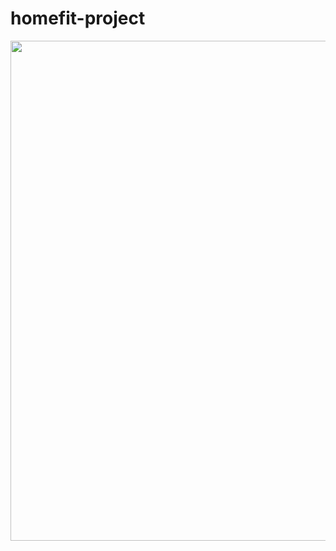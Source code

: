 # homefit-project

<img src="https://user-images.githubusercontent.com/66943451/104336189-7df98980-5537-11eb-8edd-6c4ad641977b.jpg" width=800>


